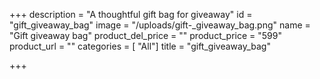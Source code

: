 +++
description = "A thoughtful gift bag for giveaway"
id = "gift_giveaway_bag"
image = "/uploads/gift-_giveaway_bag.png"
name = "Gift giveaway bag"
product_del_price = ""
product_price = "599"
product_url = ""
categories = [ "All"]
title = "gift_giveaway_bag"

+++
